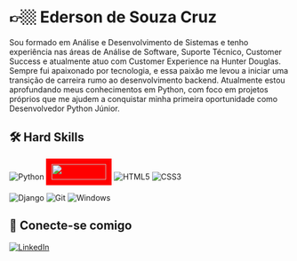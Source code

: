 # 👉🏼 Ederson de Souza Cruz

Sou formado em Análise e Desenvolvimento de Sistemas e tenho experiência nas áreas de Análise de Software, Suporte Técnico, Customer Success e atualmente atuo com Customer Experience na Hunter Douglas.
Sempre fui apaixonado por tecnologia, e essa paixão me levou a iniciar uma transição de carreira rumo ao desenvolvimento backend.
Atualmente estou aprofundando meus conhecimentos em Python, com foco em projetos próprios que me ajudem a conquistar minha primeira oportunidade como Desenvolvedor Python Júnior.




## 🛠 Hard Skills

![Python](https://img.shields.io/badge/python-3670A0?style=for-the-badge&logo=python&logoColor=ffdd54)
<img src="https://www.pythonguis.com/static/images/libraries/pyside6.png" width="98" height="28" style="background-color: red; padding: 10px;" />
![HTML5](https://img.shields.io/badge/HTML5-E34F26?style=for-the-badge&logo=html5&logoColor=white)
![CSS3](https://img.shields.io/badge/CSS3-1572B6?style=for-the-badge&logo=css3&logoColor=white)

![Django](https://img.shields.io/badge/django-%23092E20.svg?style=for-the-badge&logo=django&logoColor=white)
![Git](https://img.shields.io/badge/GIT-E44C30?style=for-the-badge&logo=git&logoColor=white)
![Windows](https://img.shields.io/badge/Windows-000?style=for-the-badge&logo=windows&logoColor=2CA5E0)





## 🔗 Conecte-se comigo
[![LinkedIn](https://img.shields.io/badge/LinkedIn-0077B5?style=for-the-badge&logo=linkedin&logoColor=white)](https://www.linkedin.com/in/edersoncruz/) 
